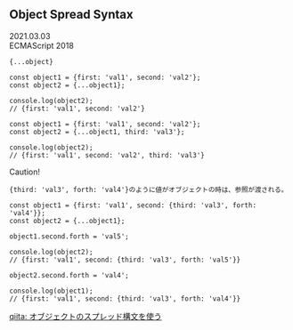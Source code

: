 ## Object Spread Syntax
2021.03.03<br>
ECMAScript 2018
```
{...object}
```
```
const object1 = {first: 'val1', second: 'val2'};
const object2 = {...object1};

console.log(object2);
// {first: 'val1', second: 'val2'}
```
```
const object1 = {first: 'val1', second: 'val2'};
const object2 = {...object1, third: 'val3'};

console.log(object2);
// {first: 'val1', second: 'val2', third: 'val3'}
```

Caution!
```
{third: 'val3', forth: 'val4'}のように値がオブジェクトの時は、参照が渡される。

const object1 = {first: 'val1', second: {third: 'val3', forth: 'val4'}};
const object2 = {...object1};

object1.second.forth = 'val5';

console.log(object2);
// {first: 'val1', second: {third: 'val3', forth: 'val5'}}

object2.second.forth = 'val4';

console.log(object1);
// {first: 'val1', second: {third: 'val3', forth: 'val4'}}
```
[qiita: オブジェクトのスプレッド構文を使う](https://qiita.com/FumioNonaka/items/58358a29850afd7a0f37#%E3%82%B9%E3%83%97%E3%83%AC%E3%83%83%E3%83%89%E6%A7%8B%E6%96%87%E3%82%92%E4%BD%BF%E3%81%86)
